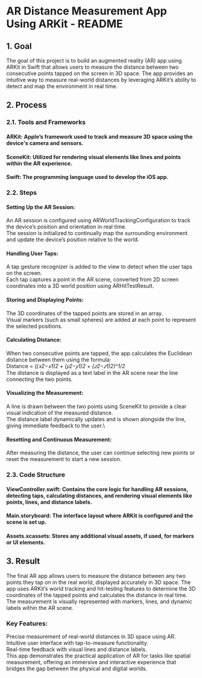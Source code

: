 # AR Distance Measurement App Using ARKit - README
## 1. Goal
The goal of this project is to build an augmented reality (AR) app using ARKit in Swift that allows users to measure the distance between two consecutive points tapped on the screen in 3D space. The app provides an intuitive way to measure real-world distances by leveraging ARKit’s ability to detect and map the environment in real time.

## 2. Process
### 2.1. Tools and Frameworks
#### ARKit: Apple’s framework used to track and measure 3D space using the device's camera and sensors.
#### SceneKit: Utilized for rendering visual elements like lines and points within the AR experience.
#### Swift: The programming language used to develop the iOS app.
### 2.2. Steps
#### Setting Up the AR Session:

An AR session is configured using ARWorldTrackingConfiguration to track the device’s position and orientation in real time.\
The session is initialized to continually map the surrounding environment and update the device’s position relative to the world.
#### Handling User Taps:

A tap gesture recognizer is added to the view to detect when the user taps on the screen.\
Each tap captures a point in the AR scene, converted from 2D screen coordinates into a 3D world position using ARHitTestResult.
#### Storing and Displaying Points:

The 3D coordinates of the tapped points are stored in an array.\
Visual markers (such as small spheres) are added at each point to represent the selected positions.
#### Calculating Distance:

When two consecutive points are tapped, the app calculates the Euclidean distance between them using the formula:\
Distance = *((𝑥2−𝑥1)2 + (𝑦2−𝑦1)2 + (𝑧2−𝑧1)2)^1/2*\
The distance is displayed as a text label in the AR scene near the line connecting the two points.
#### Visualizing the Measurement:

A line is drawn between the two points using SceneKit to provide a clear visual indication of the measured distance.\
The distance label dynamically updates and is shown alongside the line, giving immediate feedback to the user.\
#### Resetting and Continuous Measurement:

After measuring the distance, the user can continue selecting new points or reset the measurement to start a new session.
### 2.3. Code Structure
#### ViewController.swift: Contains the core logic for handling AR sessions, detecting taps, calculating distances, and rendering visual elements like points, lines, and distance labels.
#### Main.storyboard: The interface layout where ARKit is configured and the scene is set up.
#### Assets.xcassets: Stores any additional visual assets, if used, for markers or UI elements.
## 3. Result
The final AR app allows users to measure the distance between any two points they tap on in the real world, displayed accurately in 3D space. The app uses ARKit’s world tracking and hit-testing features to determine the 3D coordinates of the tapped points and calculates the distance in real time. The measurement is visually represented with markers, lines, and dynamic labels within the AR scene.

### Key Features:
Precise measurement of real-world distances in 3D space using AR.\
Intuitive user interface with tap-to-measure functionality.\
Real-time feedback with visual lines and distance labels.\
This app demonstrates the practical application of AR for tasks like spatial measurement, offering an immersive and interactive experience that bridges the gap between the physical and digital worlds.
